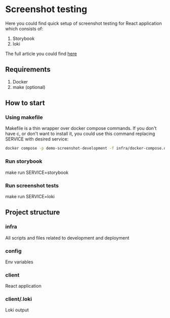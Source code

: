 # Screenshot testing
Here you could find quick setup of screenshot testing for React application which consists of:
1. Storybook
2. loki

The full article you could find [here](https://dev.to/marvinav/screenshot-testing-gotta-catch-em-all-3123) 

## Requirements
1. Docker
2. make (optional)

## How to start

### Using makefile
Makefile is a thin wrapper over docker compose commands. If you don't have c, or don't want to install it, you could use this command replacing SERVICE with desired service:
```sh
docker compose -p demo-screenshot-development -f infra/docker-compose.development.yml --env-file config/.env.public  run --rm SERVICE
```

### Run storybook
make run SERVICE=storybook

### Run screenshot tests
make run SERVICE=loki


## Project structure

### infra
All scripts and files related to development and deployment

### config
Env variables

### client
React application

### client/.loki
Loki output
